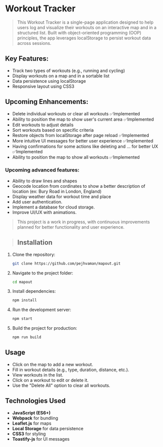 # Workout Tracker

> This Workout Tracker is a single-page application designed to help users log and visualize their workouts on an interactive map and in a structured list. Built with object-oriented programming (OOP) principles, the app leverages localStorage to persist workout data across sessions.

## Key Features:

- Track two types of workouts (e.g., running and cycling)
- Display workouts on a map and in a sortable list
- Data persistence using localStorage
- Responsive layout using CSS3

## Upcoming Enhancements:

- Delete individual workouts or clear all workouts ✅Implemented
- Ability to position the map to show user's current area ✅Implemented
- Edit workouts to adjust details
- Sort workouts based on specific criteria
- Restore objects from localStorage after page reload ✅Implemented
- More intuitive UI messages for better user experience ✅Implemented
- Having confirmations for some actions like deleting and ... for better UX ✅Implemented
- Ability to position the map to show all workouts ✅Implemented

### Upcoming advanced features:

- Ability to draw lines and shapes
- Geocode location from cordinates to show a better description of location (ex: Bury Road in London, England)
- Display weather data for workout time and place
- Add user authentication.
- Implement a database for cloud storage.
- Improve UI/UX with animations.

> This project is a work in progress, with continuous improvements planned for better functionality and user experience.

> ## Installation

1. Clone the repository:
   ```sh
   git clone https://github.com/pejhvaman/mapout.git
   ```
2. Navigate to the project folder:
   ```sh
   cd mapout
   ```
3. Install dependencies:
   ```sh
   npm install
   ```
4. Run the development server:
   ```sh
   npm start
   ```
5. Build the project for production:
   ```sh
   npm run build
   ```

## Usage

- Click on the map to add a new workout.
- Fill in workout details (e.g., type, duration, distance, etc.).
- View workouts in the list.
- Click on a workout to edit or delete it.
- Use the "Delete All" option to clear all workouts.

## Technologies Used

- **JavaScript (ES6+)**
- **Webpack** for bundling
- **Leaflet.js** for maps
- **Local Storage** for data persistence
- **CSS3** for styling
- **Toastify-js** for UI messages
